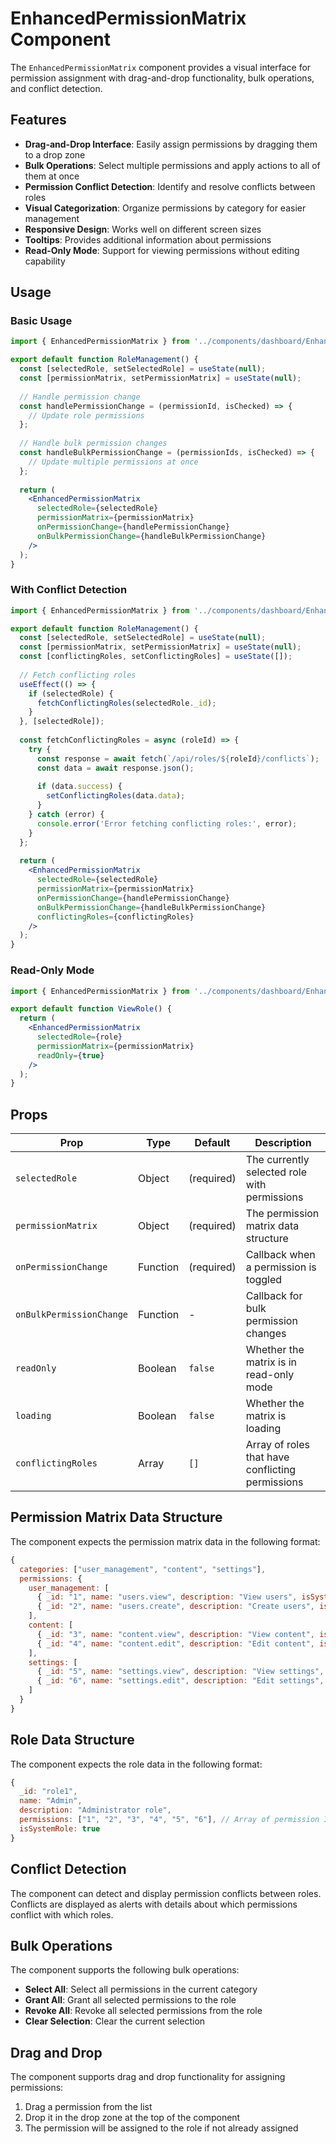 # EnhancedPermissionMatrix Component

The `EnhancedPermissionMatrix` component provides a visual interface for permission assignment with drag-and-drop functionality, bulk operations, and conflict detection.

## Features

- **Drag-and-Drop Interface**: Easily assign permissions by dragging them to a drop zone
- **Bulk Operations**: Select multiple permissions and apply actions to all of them at once
- **Permission Conflict Detection**: Identify and resolve conflicts between roles
- **Visual Categorization**: Organize permissions by category for easier management
- **Responsive Design**: Works well on different screen sizes
- **Tooltips**: Provides additional information about permissions
- **Read-Only Mode**: Support for viewing permissions without editing capability

## Usage

### Basic Usage

```jsx
import { EnhancedPermissionMatrix } from '../components/dashboard/EnhancedPermissionMatrix';

export default function RoleManagement() {
  const [selectedRole, setSelectedRole] = useState(null);
  const [permissionMatrix, setPermissionMatrix] = useState(null);
  
  // Handle permission change
  const handlePermissionChange = (permissionId, isChecked) => {
    // Update role permissions
  };
  
  // Handle bulk permission changes
  const handleBulkPermissionChange = (permissionIds, isChecked) => {
    // Update multiple permissions at once
  };
  
  return (
    <EnhancedPermissionMatrix
      selectedRole={selectedRole}
      permissionMatrix={permissionMatrix}
      onPermissionChange={handlePermissionChange}
      onBulkPermissionChange={handleBulkPermissionChange}
    />
  );
}
```

### With Conflict Detection

```jsx
import { EnhancedPermissionMatrix } from '../components/dashboard/EnhancedPermissionMatrix';

export default function RoleManagement() {
  const [selectedRole, setSelectedRole] = useState(null);
  const [permissionMatrix, setPermissionMatrix] = useState(null);
  const [conflictingRoles, setConflictingRoles] = useState([]);
  
  // Fetch conflicting roles
  useEffect(() => {
    if (selectedRole) {
      fetchConflictingRoles(selectedRole._id);
    }
  }, [selectedRole]);
  
  const fetchConflictingRoles = async (roleId) => {
    try {
      const response = await fetch(`/api/roles/${roleId}/conflicts`);
      const data = await response.json();
      
      if (data.success) {
        setConflictingRoles(data.data);
      }
    } catch (error) {
      console.error('Error fetching conflicting roles:', error);
    }
  };
  
  return (
    <EnhancedPermissionMatrix
      selectedRole={selectedRole}
      permissionMatrix={permissionMatrix}
      onPermissionChange={handlePermissionChange}
      onBulkPermissionChange={handleBulkPermissionChange}
      conflictingRoles={conflictingRoles}
    />
  );
}
```

### Read-Only Mode

```jsx
import { EnhancedPermissionMatrix } from '../components/dashboard/EnhancedPermissionMatrix';

export default function ViewRole() {
  return (
    <EnhancedPermissionMatrix
      selectedRole={role}
      permissionMatrix={permissionMatrix}
      readOnly={true}
    />
  );
}
```

## Props

| Prop | Type | Default | Description |
|------|------|---------|-------------|
| `selectedRole` | Object | (required) | The currently selected role with permissions |
| `permissionMatrix` | Object | (required) | The permission matrix data structure |
| `onPermissionChange` | Function | (required) | Callback when a permission is toggled |
| `onBulkPermissionChange` | Function | - | Callback for bulk permission changes |
| `readOnly` | Boolean | `false` | Whether the matrix is in read-only mode |
| `loading` | Boolean | `false` | Whether the matrix is loading |
| `conflictingRoles` | Array | `[]` | Array of roles that have conflicting permissions |

## Permission Matrix Data Structure

The component expects the permission matrix data in the following format:

```javascript
{
  categories: ["user_management", "content", "settings"],
  permissions: {
    user_management: [
      { _id: "1", name: "users.view", description: "View users", isSystemPermission: false },
      { _id: "2", name: "users.create", description: "Create users", isSystemPermission: false }
    ],
    content: [
      { _id: "3", name: "content.view", description: "View content", isSystemPermission: false },
      { _id: "4", name: "content.edit", description: "Edit content", isSystemPermission: false }
    ],
    settings: [
      { _id: "5", name: "settings.view", description: "View settings", isSystemPermission: true },
      { _id: "6", name: "settings.edit", description: "Edit settings", isSystemPermission: true }
    ]
  }
}
```

## Role Data Structure

The component expects the role data in the following format:

```javascript
{
  _id: "role1",
  name: "Admin",
  description: "Administrator role",
  permissions: ["1", "2", "3", "4", "5", "6"], // Array of permission IDs
  isSystemRole: true
}
```

## Conflict Detection

The component can detect and display permission conflicts between roles. Conflicts are displayed as alerts with details about which permissions conflict with which roles.

## Bulk Operations

The component supports the following bulk operations:

- **Select All**: Select all permissions in the current category
- **Grant All**: Grant all selected permissions to the role
- **Revoke All**: Revoke all selected permissions from the role
- **Clear Selection**: Clear the current selection

## Drag and Drop

The component supports drag and drop functionality for assigning permissions:

1. Drag a permission from the list
2. Drop it in the drop zone at the top of the component
3. The permission will be assigned to the role if not already assigned